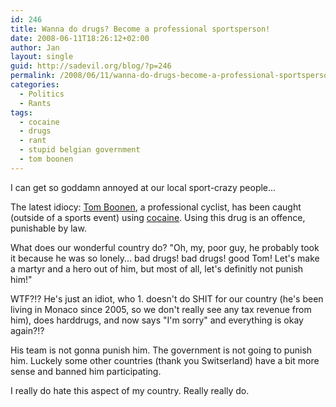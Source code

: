 ```yaml
---
id: 246
title: Wanna do drugs? Become a professional sportsperson!
date: 2008-06-11T18:26:12+02:00
author: Jan
layout: single
guid: http://sadevil.org/blog/?p=246
permalink: /2008/06/11/wanna-do-drugs-become-a-professional-sportsperson/
categories:
  - Politics
  - Rants
tags:
  - cocaine
  - drugs
  - rant
  - stupid belgian government
  - tom boonen
---
```

I can get so goddamn annoyed at our local sport-crazy people...

The latest idiocy: <a href="http://en.wikipedia.org/wiki/Tom_Boonen" target="_blank">Tom Boonen</a>, a professional cyclist, has been caught (outside of a sports event) using <a href="http://en.wikipedia.org/wiki/Cocaine" target="_blank">cocaine</a>. Using this drug is an offence, punishable by law.

What does our wonderful country do? "Oh, my, poor guy, he probably took it because he was so lonely... bad drugs! bad drugs! good Tom! Let's make a martyr and a hero out of him, but most of all, let's definitly not punish him!"

WTF?!? He's just an idiot, who 1. doesn't do SHIT for our country (he's been living in Monaco since 2005, so we don't really see any tax revenue from him), does harddrugs, and now says "I'm sorry" and everything is okay again?!?

His team is not gonna punish him. The government is not going to punish him. Luckely some other countries (thank you Switserland) have a bit more sense and banned him participating.

I really do hate this aspect of my country. Really really do.